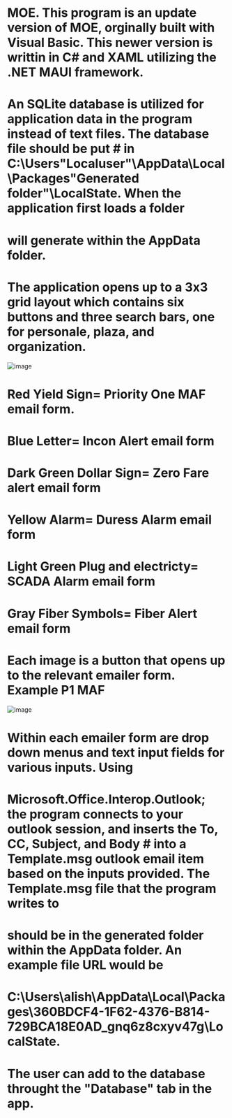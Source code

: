 # MOE. This program is an update version of MOE, orginally built with Visual Basic. This newer version is writtin in C# and XAML utilizing the .NET MAUI framework. 

# An SQLite database is utilized for application data in the program instead of text files. The database file should be put # in C:\Users\"Localuser"\AppData\Local\Packages\"Generated folder"\LocalState. When the application first loads a folder
# will generate within the AppData folder.

# The application opens up to a 3x3 grid layout which contains six buttons and three search bars, one for personale, plaza, and organization.

![image](https://user-images.githubusercontent.com/91855477/197878868-ea900c82-18bf-40a4-8ba5-e445962ef66a.png)

# Red Yield Sign= Priority One MAF email form.
# Blue Letter= Incon Alert email form
# Dark Green Dollar Sign= Zero Fare alert email form
# Yellow Alarm= Duress Alarm email form
# Light Green Plug and electricty= SCADA Alarm email form
# Gray Fiber Symbols= Fiber Alert email form

# Each image is a button that opens up to the relevant emailer form. Example P1 MAF
![image](https://user-images.githubusercontent.com/91855477/199598885-a799ff58-4673-4bee-a92c-dbdd6d937496.png)

# Within each emailer form are drop down menus and text input fields for various inputs. Using 
# Microsoft.Office.Interop.Outlook; the program connects to your outlook session, and inserts the To, CC, Subject, and Body # into a Template.msg outlook email item based on the inputs provided. The Template.msg file that the program writes to 
# should be in the generated folder within the AppData folder. An example file URL would be 
# C:\Users\alish\AppData\Local\Packages\360BDCF4-1F62-4376-B814-729BCA18E0AD_gnq6z8cxyv47g\LocalState.

# The user can add to the database throught the "Database" tab in the app.
